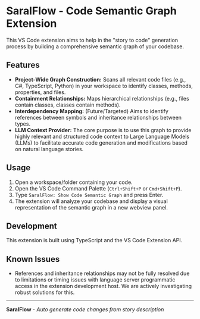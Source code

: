 # SaralFlow - Code Semantic Graph Extension

This VS Code extension aims to help in the "story to code" generation process by building a comprehensive semantic graph of your codebase.

## Features

-   **Project-Wide Graph Construction:** Scans all relevant code files (e.g., C#, TypeScript, Python) in your workspace to identify classes, methods, properties, and files.
-   **Containment Relationships:** Maps hierarchical relationships (e.g., files contain classes, classes contain methods).
-   **Interdependency Mapping:** (Future/Targeted) Aims to identify references between symbols and inheritance relationships between types.
-   **LLM Context Provider:** The core purpose is to use this graph to provide highly relevant and structured code context to Large Language Models (LLMs) to facilitate accurate code generation and modifications based on natural language stories.

## Usage

1.  Open a workspace/folder containing your code.
2.  Open the VS Code Command Palette (`Ctrl+Shift+P` or `Cmd+Shift+P`).
3.  Type `SaralFlow: Show Code Semantic Graph` and press Enter.
4.  The extension will analyze your codebase and display a visual representation of the semantic graph in a new webview panel.

## Development

This extension is built using TypeScript and the VS Code Extension API.

## Known Issues

-   References and inheritance relationships may not be fully resolved due to limitations or timing issues with language server programmatic access in the extension development host. We are actively investigating robust solutions for this.

---
**SaralFlow** - *Auto generate code changes from story description*